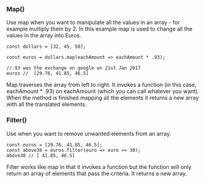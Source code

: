 ### Map()

Use map when you want to manipulate all the values in an array - for example multiply them by 2. In this example map is used to change all the values in the array into Euros.
```
const dollars = [32, 45, 50];

const euros = dollars.map(eachAmount => eachAmount * .93);

//.93 was the exchange on google on 21st Jan 2017
euros //  [29.76, 41.85, 46.5]
```
Map traverses the array from left to right. It invokes a function (in this case, eachAmount * .93) on eachAmount (which you can call whatever you want). When the method is finished mapping all the elements it returns a new array with all the translated elements.

### Filter()

Use when you want to remove unwanted elements from an array.
```
const euros = [29.76, 41.85, 46.5];
const above30 = euros.filter(euro => euro >= 30);
above30 // [ 41.85, 46.5]
```
Filter works like map in that it invokes a function but the function will only return an array of elements that pass the criteria. It returns a new array.
